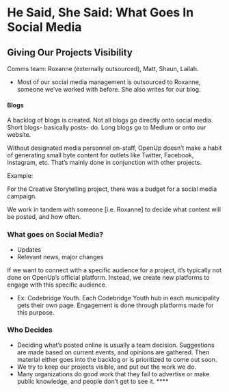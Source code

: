 # He Said, She Said: What Goes In Social Media

## Giving Our Projects Visibility

Comms team: Roxanne \(externally outsourced\), Matt, Shaun, Lailah.

* Most of our social media management is outsourced to Roxanne, someone we’ve worked with before. She also writes for our blog. 

#### Blogs

A backlog of blogs is created. Not all blogs go directly onto social media. Short blogs- basically posts- do. Long blogs go to Medium or onto our website. 

Without designated media personnel on-staff, OpenUp doesn’t make a habit of generating small byte content for outlets like Twitter, Facebook, Instagram, etc. That’s mainly done in conjunction with other projects.   


Example: 

For the Creative Storytelling project, there was a budget for a social media campaign.   


We work in tandem with someone \[i.e. Roxanne\] to decide what content will be posted, and how often.   


### What goes on Social Media? 

* Updates
* Relevant news, major changes

If we want to connect with a specific audience for a project, it’s typically not done on OpenUp’s official platform. Instead, we create new platforms to engage with this specific audience.   


* Ex: Codebridge Youth. Each Codebridge Youth hub in each municipality gets their own page. Engagement is done through platforms made for this purpose. 

### Who Decides

* Deciding what’s posted online is usually a team decision. Suggestions are made based on current events, and opinions are gathered. Then material either goes into the backlog or is prioritized to come out soon.  
* We try to keep our projects visible, and put out the work we do. 
* Many organizations do good work that they fail to advertise or make public knowledge, and people don’t get to see it. ****

